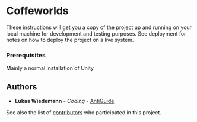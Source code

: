 # Coffeworlds

These instructions will get you a copy of the project up and running on your local machine for development and testing purposes. See deployment for notes on how to deploy the project on a live system.

### Prerequisites

Mainly a normal installation of Unity

## Authors

* **Lukas Wiedemann** - *Coding* - [AntiGuide](https://github.com/AntiGuide)

See also the list of [contributors](https://github.com/AntiGuide/Coffeworlds/contributors) who participated in this project.

